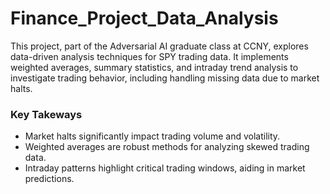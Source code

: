 # Finance_Project_Data_Analysis

This project, part of the Adversarial AI graduate class at CCNY, explores data-driven analysis techniques for SPY trading data. It implements weighted averages, summary statistics, and intraday trend analysis to investigate trading behavior, including handling missing data due to market halts.

### Key Takeways
- Market halts significantly impact trading volume and volatility.
- Weighted averages are robust methods for analyzing skewed trading data.
- Intraday patterns highlight critical trading windows, aiding in market predictions.
